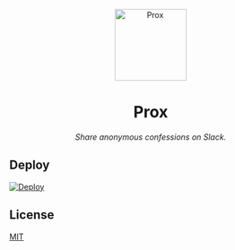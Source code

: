 <p align="center">
    <img alt="Prox" width="128" src="https://files.ifvictr.com/2020/04/prox.png" />
</p>
<h1 align="center">Prox</h1>
<p align="center"><i>Share anonymous confessions on Slack.</i></p>

## Deploy

[![Deploy](https://www.herokucdn.com/deploy/button.svg)](https://heroku.com/deploy)

## License

[MIT](LICENSE.txt)
